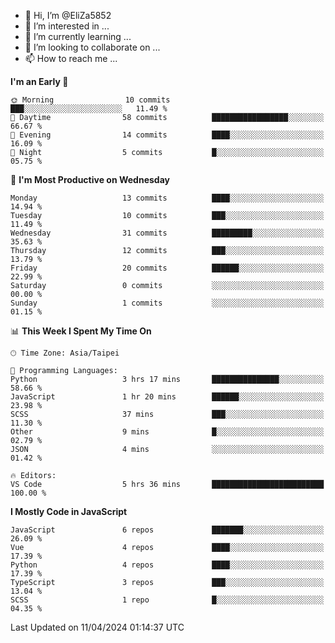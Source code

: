 - 👋 Hi, I’m @EliZa5852
- 👀 I’m interested in ...
- 🌱 I’m currently learning ...
- 💞️ I’m looking to collaborate on ...
- 📫 How to reach me ...

<!--START_SECTION:waka-->
**I'm an Early 🐤** 

```text
🌞 Morning                10 commits          ███░░░░░░░░░░░░░░░░░░░░░░   11.49 % 
🌆 Daytime                58 commits          █████████████████░░░░░░░░   66.67 % 
🌃 Evening                14 commits          ████░░░░░░░░░░░░░░░░░░░░░   16.09 % 
🌙 Night                  5 commits           █░░░░░░░░░░░░░░░░░░░░░░░░   05.75 % 
```
📅 **I'm Most Productive on Wednesday** 

```text
Monday                   13 commits          ████░░░░░░░░░░░░░░░░░░░░░   14.94 % 
Tuesday                  10 commits          ███░░░░░░░░░░░░░░░░░░░░░░   11.49 % 
Wednesday                31 commits          █████████░░░░░░░░░░░░░░░░   35.63 % 
Thursday                 12 commits          ███░░░░░░░░░░░░░░░░░░░░░░   13.79 % 
Friday                   20 commits          ██████░░░░░░░░░░░░░░░░░░░   22.99 % 
Saturday                 0 commits           ░░░░░░░░░░░░░░░░░░░░░░░░░   00.00 % 
Sunday                   1 commits           ░░░░░░░░░░░░░░░░░░░░░░░░░   01.15 % 
```


📊 **This Week I Spent My Time On** 

```text
🕑︎ Time Zone: Asia/Taipei

💬 Programming Languages: 
Python                   3 hrs 17 mins       ███████████████░░░░░░░░░░   58.66 % 
JavaScript               1 hr 20 mins        ██████░░░░░░░░░░░░░░░░░░░   23.98 % 
SCSS                     37 mins             ███░░░░░░░░░░░░░░░░░░░░░░   11.30 % 
Other                    9 mins              █░░░░░░░░░░░░░░░░░░░░░░░░   02.79 % 
JSON                     4 mins              ░░░░░░░░░░░░░░░░░░░░░░░░░   01.42 % 

🔥 Editors: 
VS Code                  5 hrs 36 mins       █████████████████████████   100.00 % 
```

**I Mostly Code in JavaScript** 

```text
JavaScript               6 repos             ███████░░░░░░░░░░░░░░░░░░   26.09 % 
Vue                      4 repos             ████░░░░░░░░░░░░░░░░░░░░░   17.39 % 
Python                   4 repos             ████░░░░░░░░░░░░░░░░░░░░░   17.39 % 
TypeScript               3 repos             ███░░░░░░░░░░░░░░░░░░░░░░   13.04 % 
SCSS                     1 repo              █░░░░░░░░░░░░░░░░░░░░░░░░   04.35 % 
```




 Last Updated on 11/04/2024 01:14:37 UTC
<!--END_SECTION:waka-->
